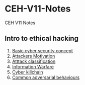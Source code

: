 # CEH-V11-Notes
CEH V11 Notes

## Intro to ethical hacking 

1) [Basic cyber security concept](https://github.com/moulik-source/CEH-V11-Notes/blob/main/Intro%20to%20ethical%20hacking)
2) [Attackers Motivation](https://github.com/moulik-source/CEH-V11-Notes/blob/main/Intro%20to%20ethical%20hacking)
3) [Atttack classification](https://github.com/moulik-source/CEH-V11-Notes/blob/main/Intro%20to%20ethical%20hacking)
4) [Information Warfare](https://github.com/moulik-source/CEH-V11-Notes/blob/main/Intro%20to%20ethical%20hacking)
5) [Cyber killchain](https://github.com/moulik-source/CEH-V11-Notes/blob/main/Intro%20to%20ethical%20hacking)
6) [Common adversarial behaviours](https://github.com/moulik-source/CEH-V11-Notes/blob/main/Intro%20to%20ethical%20hacking)
